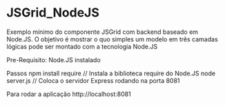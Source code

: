 # JSGrid_NodeJS
Exemplo mínimo do componente JSGrid com backend baseado em Node.JS.
O objetivo é mostrar o quo simples um modelo em três camadas lógicas pode ser montado com a tecnologia Node.JS

Pre-Requisito: Node.JS instalado

Passos
 npm install require // Instala a biblioteca require do Node.JS
 node server.js // Coloca o servidor Express rodando na porta 8081

Para rodar a aplicação
http://localhost:8081
